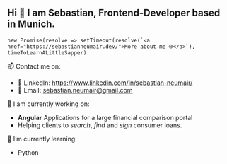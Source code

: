 ## Hi 👋 I am Sebastian, Frontend-Developer based in Munich.

```new Promise(resolve => setTimeout(resolve(`<a href="https://sebastianneumair.dev/">More about me 🌐</a>`), timeToLearnALittleSapper)```

📫 Contact me on:
  - 👔 LinkedIn: https://www.linkedin.com/in/sebastian-neumair/ 
  - 📧 Email: sebastian.neumair@gmail.com
  
🏢 I am currently working on:
  - __Angular__ Applications for a large financial comparison portal
  - Helping clients to _search_, _find_ and _sign_ consumer loans.

🌱 I’m currently learning:
  - Python


<!--
**basti-n/basti-n** is a ✨ _special_ ✨ repository because its `README.md` (this file) appears on your GitHub profile.

Here are some ideas to get you started:

- 🔭 I’m currently working on ...
- 🌱 I’m currently learning ...
- 👯 I’m looking to collaborate on ...
- 🤔 I’m looking for help with ...
- 💬 Ask me about ...
- 📫 How to reach me: ...
- 😄 Pronouns: ...
- ⚡ Fun fact: ...
-->
